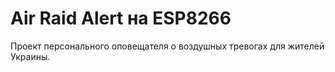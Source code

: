 # Air Raid Alert на ESP8266
Проект персонального оповещателя о воздушных тревогах для жителей Украины.
